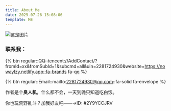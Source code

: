```yaml
---
title: About Me
date: 2025-07-26 15:08:06
template: ME
---
```

![这是图片](https://t.alcy.cc/fj)

### 联系我：

{% btn regular::QQ::tencent://AddContact/?fromId=xx&fromSubId=1&subcmd=all&uin=2281724930&website=https://nowaylzy.netlify.app::fa-brands fa-qq %}

{% btn regular::Email::mailto:2281724930@qq.com::fa-solid fa-envelope %}

作者是个**臭人机**，什么都不会，一天到晚只知道吃白饭。

你也玩荒野乱斗？加我好友吧——→ID: #2Y9YCCJRV
